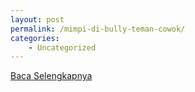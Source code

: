 ```yaml
---
layout: post
permalink: /mimpi-di-bully-teman-cowok/
categories:
    - Uncategorized
---
```


[Baca Selengkapnya](/01)